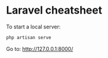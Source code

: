 # Laravel cheatsheet

To start a local server:

```php
php artisan serve
```

Go to: http://127.0.0.1:8000/